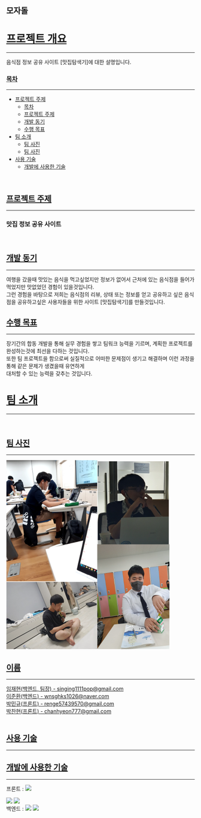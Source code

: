 ## 모자돌
<div>
        <a href="#outline"><h1 id="outline">프로젝트 개요</h1></a>
        <hr>
        음식점 정보 공유 사이트 [맛집탐색기]에 대한 설명입니다.
        <br>
        <a href="#index"><h3 id="index">목차</h3></a>
        <hr>
        <ul>
          <li>
            <a href="#topic">프로젝트 주제</a>
            <ul>
              <li><a href="#index">목차</a></li>
              <li><a href="#topic">프로젝트 주제</a></li>
              <li><a href="#motivation">개발 동기</a></li>
              <li><a href="#target">수행 목표</a></li>
            </ul>
          </li>
          <li>
            <a href="#About-the-team">팀 소개</a>
            <ul>
              <li><a href="#team-picture">팀 사진</a></li>
              <li><a href="#team-name">팀 사진</a></li>
            </ul>
          </li>
          <li>
            <a href="#tech">사용 기술</a>
            <ul>
              <li><a href="#tech-use">개발에 사용한 기술</a></li>
            </ul>
          </li>
        </ul>
        <br>
        <a href="#topic"><h2 id="topic">프로젝트 주제</h2></a>
        <hr>
        <h3>맛집 정보 공유 사이트 </h3>
        <br>
        <a href="#motivation"><h2 id="motivation">개발 동기</h2></a>
        <hr>
        여행을 갔을때 맛있는 음식을 먹고싶었지만 정보가 없어서 근처에 있는 음식점을 들어가 먹었지만 맛없었던 경험이 있을것입니다.<br>
          그런 경험을 바탕으로 저희는 음식점의 리뷰, 상태 또는 정보를 얻고 공유하고 싶은 음식점을 공유하고싶은 사용자들을 위한 사이트 [맛집탐색기]를 만들것입니다.
        <br>
        <a href="#target"><h2 id="target">수행 목표</h2></a>
        <hr>
        장기간의 합동 개발을 통해 실무 경험을 쌓고 팀워크 능력을 기르며, 계획한 프로젝트를 완성하는것에 최선을 다하는 것입니다.<br>
          또한 팀 프로젝트을 함으로써 실질적으로 어떠한 문제점이 생기고 해결하며 이런 과정을 통해 같은 문제가 생겼을때 유연하게<br>
          대처할 수 있는 능력을 갖추는 것입니다.
        <br>
        <a href="#About-the-team"><h1 id="About-the-team">팀 소개</h1></a>
        <hr>
        <br>
        <a href="#team-picture"><h2 id="team-picture">팀 사진</h2></a>
        <hr>
        <img src="https://raw.githubusercontent.com/GBSWmojaDol/mojaDol/master/ReadMe/%ED%8C%80%EC%9B%90_%EC%82%AC%EC%A7%84.png" alt="팀 사진" >
        <br>
        <a href="#team-name"><h2 id="team-name">이름</h2></a>
        <hr>
        <a href="https://github.com/reproduce0529">임재현(백엔드, 팀장) - singing1111pop@gmail.com</a> <br>
        <a href="https://github.com/shell-by">이준환(백엔드) - wnsghks1026@naver.com</a> <br>
        <a href="https://github.com/mingyu9570">박민규(프론트) - renge57439570@gmail.com</a> <br>
        <a href="https://github.com/hanavi999">박찬현(프론트) - chanhyeon777@gmail.com</a> <br>
        <br>
        <a href="#tech"><h2 id="tech">사용 기술</h2></a>
        <hr>
        <a href="#tech-use"><h2 id="tech-use">개발에 사용한 기술</h2></a>
        <hr>
        프론트 : <a href="#tech-use"><img src="https://img.shields.io/badge/HTML5-E34F26?style=flat-square&logo=html5&logoColor=white"/></a>

<a href="#tech-use"><img src="https://img.shields.io/badge/CSS3-1572B6?style=flat-square&logo=css&logoColor=white"/></a>
<a href="#tech-use"><img src="https://img.shields.io/badge/JavaScript-F7DF1E?style=flat-square&logo=javascript&logoColor=black"/></a> <br>
백엔드 :
<a href="#tech-use"><img src="https://img.shields.io/badge/Laravel-FF2D20?style=flat-square&logo=laravel&logoColor=white"/></a>
<a href="#tech-use"><img src="https://img.shields.io/badge/PHP-777BB4?style=flat-square&logo=php&logoColor=white"/></a>
<br>
